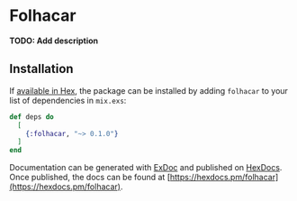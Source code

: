 # Folhacar

**TODO: Add description**

## Installation

If [available in Hex](https://hex.pm/docs/publish), the package can be installed
by adding `folhacar` to your list of dependencies in `mix.exs`:

```elixir
def deps do
  [
    {:folhacar, "~> 0.1.0"}
  ]
end
```

Documentation can be generated with [ExDoc](https://github.com/elixir-lang/ex_doc)
and published on [HexDocs](https://hexdocs.pm). Once published, the docs can
be found at [https://hexdocs.pm/folhacar](https://hexdocs.pm/folhacar).

